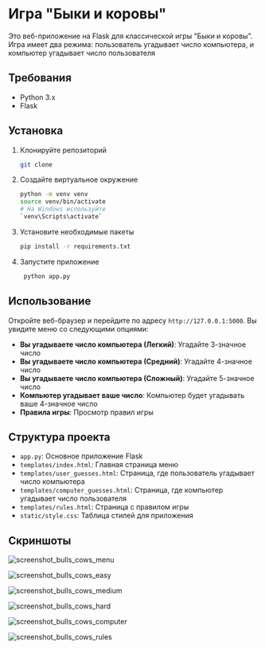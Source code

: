 # Игра "Быки и коровы"

Это веб-приложение на Flask для классической игры "Быки и коровы". Игра имеет два режима: пользователь угадывает число компьютера, и компьютер угадывает число пользователя

## Требования

- Python 3.x
- Flask

## Установка

1. Клонируйте репозиторий
    ```bash
   git clone 
   ```

2. Создайте виртуальное окружение
    ```bash
   python -m venv venv
   source venv/bin/activate
   # На Windows используйте
   `venv\Scripts\activate`
    ```
   
3. Установите необходимые пакеты
    ```bash
   pip install -r requirements.txt
    ```
   
4. Запустите приложение
   ```bash
    python app.py
    ```
   
## Использование

Откройте веб-браузер и перейдите по адресу `http://127.0.0.1:5000`. Вы увидите меню со следующими опциями:
- **Вы угадываете число компьютера (Легкий)**: Угадайте 3-значное число
- **Вы угадываете число компьютера (Средний)**: Угадайте 4-значное число
- **Вы угадываете число компьютера (Сложный)**: Угадайте 5-значное число
- **Компьютер угадывает ваше число**: Компьютер будет угадывать ваше 4-значное число
- **Правила игры**: Просмотр правил игры

## Структура проекта

- `app.py`: Основное приложение Flask
- `templates/index.html`: Главная страница меню
- `templates/user_guesses.html`: Страница, где пользователь угадывает число компьютера
- `templates/computer_guesses.html`: Страница, где компьютер угадывает число пользователя
- `templates/rules.html`: Страница с правилом игры
- `static/style.css`: Таблица стилей для приложения

## Скриншоты

![screenshot_bulls_cows_menu](screenshots/screenshot_bulls_cows_menu.png "Menu")

![screenshot_bulls_cows_easy](screenshots/screenshot_bulls_cows_easy.png "Easy level")

![screenshot_bulls_cows_medium](screenshots/screenshot_bulls_cows_medium.png "Medium level")

![screenshot_bulls_cows_hard](screenshots/screenshot_bulls_cows_hard.png "Hard level")

![screenshot_bulls_cows_computer](screenshots/screenshot_bulls_cows_computer.png "Computer guesses")

![screenshot_bulls_cows_rules](screenshots/screenshot_bulls_cows_rules.png "Rules game")
